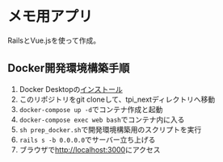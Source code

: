 # メモ用アプリ

RailsとVue.jsを使って作成。

## Docker開発環境構築手順

1. Docker Desktopの[インストール](https://www.docker.com/products/docker-desktop)
2. このリポジトリをgit cloneして、tpi_nextディレクトリへ移動
3. `docker-compose up -d`でコンテナ作成と起動
4. `docker-compose exec web bash`でコンテナ内に入る
5. `sh prep_docker.sh`で開発環境構築用のスクリプトを実行
6. `rails s -b 0.0.0.0`でサーバー立ち上げる
7. ブラウザで[http://localhost:3000](http://localhost:3000)にアクセス
